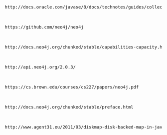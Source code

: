 <pre>
http://docs.oracle.com/javase/8/docs/technotes/guides/collections/reference.html<br>
<br>
https://github.com/neo4j/neo4j<br>
<br>
http://docs.neo4j.org/chunked/stable/capabilities-capacity.html<br>
<br>
http://api.neo4j.org/2.0.3/<br>
<br>
https://cs.brown.edu/courses/cs227/papers/neo4j.pdf<br>
<br>
http://docs.neo4j.org/chunked/stable/preface.html<br>
<br>
http://www.agent31.eu/2011/03/diskmap-disk-backed-map-in-java.html<br>
</pre>